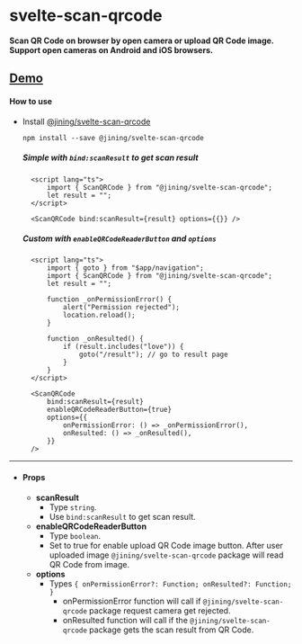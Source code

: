 # svelte-scan-qrcode
**Scan QR Code on browser by open camera or upload QR Code image. Support open cameras on Android and iOS browsers.**
## [Demo](https://svelte-scan-qrcode.vercel.app/)



#### How to use

- Install [@jining/svelte-scan-qrcode](https://www.npmjs.com/package/@jining/svelte-scan-qrcode)
  ```shell
  npm install --save @jining/svelte-scan-qrcode
  ```
  ##### Simple with `bind:scanResult` to get scan result
  ```svelte
    <script lang="ts">
        import { ScanQRCode } from "@jining/svelte-scan-qrcode";
        let result = "";
    </script>

    <ScanQRCode bind:scanResult={result} options={{}} />
  ```

  ##### Custom with `enableQRCodeReaderButton` and `options`
  ```svelte
    <script lang="ts">
        import { goto } from "$app/navigation";
        import { ScanQRCode } from "@jining/svelte-scan-qrcode";
        let result = "";

        function _onPermissionError() {
            alert("Permission rejected");
            location.reload();
        }

        function _onResulted() {
            if (result.includes("love")) {
                goto("/result"); // go to result page
            }
        }
    </script>

    <ScanQRCode
        bind:scanResult={result}
        enableQRCodeReaderButton={true}
        options={{
            onPermissionError: () => _onPermissionError(),
            onResulted: () => _onResulted(),
        }}
    />
    ```
---
- #### Props
  - **scanResult**
    - Type `string`.
    - Use `bind:scanResult` to get scan result.
  - **enableQRCodeReaderButton**
    - Type `boolean`.
    - Set to true for enable upload QR Code image button. After user uploaded image `@jining/svelte-scan-qrcode` package will read QR Code from image.
  - **options**
    - Types ``` {
            onPermissionError?: Function;
            onResulted?: Function;
            } ```
        - onPermissionError function will call if `@jining/svelte-scan-qrcode` package request camera get rejected.
        - onResulted function will call if the `@jining/svelte-scan-qrcode` package gets the scan result from QR Code.